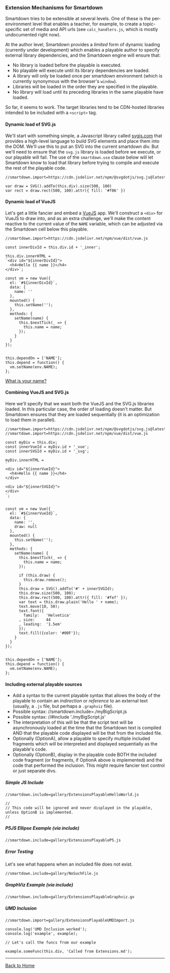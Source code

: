 ### Extension Mechanisms for Smartdown

Smartdown tries to be extensible at several levels. One of these is the per-environment level that enables a teacher, for example, to create a topic-specific set of media and API urls (see `calc_handlers.js`, which is mostly undocumented right now).

At the author level, Smartdown provides a *limited* form of dynamic loading (currently under development) which enables a playable author to specify external library dependencies, and the Smartdown engine will ensure that:

- No library is loaded before the playable is executed.
- No playable will execute until its library dependencies are loaded.
- A library will only be loaded once per smartdown environment (which is currently synonymous with the browser's `window`).
- Libraries will be loaded in the order they are specified in the playable.
- No library will load until its preceding libraries in the same playable have loaded.

So far, it seems to work. The target libraries tend to be CDN-hosted libraries intended to be included with a `<script>` tag.

#### Dynamic load of SVG.js

We'll start with something simple, a Javascript library called [svgjs.com](https://svgjs.com) that provides a high-level language to build SVG elements and place them into the DOM. We'll use this to put an SVG into the current smartdown div. But we'll need to ensure that the `svg.js` library is loaded before we execute, or our playable will fail. The use of the `smartdown.use` clause below will let Smartdown know to load that library before trying to compile and execute the rest of the playable code.


```javascript/playable/debug
//smartdown.import=https://cdn.jsdelivr.net/npm/@svgdotjs/svg.js@latest/dist/svg.min.js

var draw = SVG().addTo(this.div).size(500, 100)
var rect = draw.rect(500, 100).attr({ fill: '#f06' })

```


#### Dynamic load of VueJS

Let's get a little fancier and embed a [VueJS](https://vuejs.org) app. We'll construct a `<div>` for VueJS to draw into, and as an extra challenge, we'll make the content reactive to the current value of the `NAME` variable, which can be adjusted via the Smartdown cell below this playable.


```javascript/playable
//smartdown.import=https://cdn.jsdelivr.net/npm/vue/dist/vue.js

const innerDivId = this.div.id + '_inner';

this.div.innerHTML =
`<div id="${innerDivId}">
  <h4>Hello {{ name }}</h4>
</div>`;

const vm = new Vue({
  el: `#${innerDivId}`,
  data: {
    name: ''
  },
  mounted() {
    this.setName('');
  },
  methods: {
    setName(name) {
      this.$nextTick(_ => {
        this.name = name;
      });
    }
  }
});


this.dependOn = ['NAME'];
this.depend = function() {
  vm.setName(env.NAME);
};

```


[What is your name?](:?NAME)

#### Combining VueJS and SVG.js

Here we'll specify that we want both the VueJS and the SVG.js libraries loaded. In this particular case, the order of loading doesn't matter. But Smartdown ensures that they are loaded sequentially (it is an optimization to load them in parallel).

```javascript/playable
//smartdown.import=https://cdn.jsdelivr.net/npm/@svgdotjs/svg.js@latest/dist/svg.min.js
//smartdown.import=https://cdn.jsdelivr.net/npm/vue/dist/vue.js

const myDiv = this.div;
const innerVueId = myDiv.id + '_vue';
const innerSVGId = myDiv.id + '_svg';

myDiv.innerHTML =
`
<div id="${innerVueId}">
  <h4>Hello {{ name }}</h4>
</div>

<div id="${innerSVGId}">
</div>
`;


const vm = new Vue({
  el: `#${innerVueId}`,
  data: {
    name: '',
    draw: null
  },
  mounted() {
    this.setName('');
  },
  methods: {
    setName(name) {
      this.$nextTick(_ => {
        this.name = name;
      });

      if (this.draw) {
        this.draw.remove();
      }
      this.draw = SVG().addTo('#' + innerSVGId);
      this.draw.size(500, 100);
      this.draw.rect(500, 100).attr({ fill: '#fef' });
      var text = this.draw.plain('Hello ' + name);
      text.move(10, 50);
      text.font({
        family:   'Helvetica'
      , size:     44
      , leading:  '1.5em'
      });
      text.fill({color: '#00F'});
    }
  }
});


this.dependOn = ['NAME'];
this.depend = function() {
  vm.setName(env.NAME);
};

```


#### Including external playable sources

- Add a syntax to the current playable syntax that allows the body of the playable to contain an *indirection* or *reference* to an external text (usually, a `.js` file, but perhaps a `.graphviz` file).
- Possible syntax: //smartdown.include=./myBigScript.js
- Possible syntax: //#include './myBigScript.js'
- The interpretation of this will be that the script text will be asynchronously loaded at the time that the Smartdown text is compiled AND that the playable code displayed will be that from the included file.
- Optionally (OptionA), allow a playable to specify multiple included fragments which will be interpreted and displayed sequentially as the playable's code.
- Optionally (OptionB), display in the playable code BOTH the included code fragment (or fragments, if OptionA above is implemented) and the code that performed the inclusion. This might require fancier text control or just separate divs.

##### Simple JS Include

```javascript/playable
//smartdown.include=gallery/ExtensionsPlayableHelloWorld.js

//
// This code will be ignored and never displayed in the playable, unless OptionB is implemented.
//
```

##### P5JS Ellipse Example (via include)


```p5js/playable
//smartdown.include=gallery/ExtensionsPlayableP5.js
```


##### Error Testing

Let's see what happens when an included file does not exist.


```p5js/playable/debug
//smartdown.include=gallery/NoSuchFile.js
```



##### GraphViz Example (via include)


```graphviz/playable
//smartdown.include=gallery/ExtensionsPlayableGraphviz.gv
```


##### UMD Inclusion

```javascript/playable/debug
//smartdown.import=gallery/ExtensionsPlayableUMDImport.js

console.log('UMD Inclusion worked');
console.log('example', example);

// Let's call the funcs from our example

example.someFunc(this.div, 'Called from Extensions.md');

```

---


[Back to Home](:@Home)

